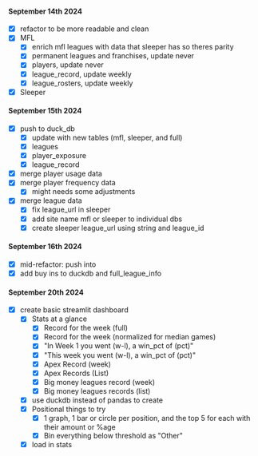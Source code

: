 
#### September 14th 2024
- [x] refactor to be more readable and clean
- [x] MFL
	- [x] enrich mfl leagues with data that sleeper has so theres parity
	- [x] permanent leagues and franchises, update never
	- [x] players, update never
	- [x] league_record, update weekly
	- [x] league_rosters, update weekly
- [x] Sleeper 
#### September 15th 2024
- [x] push to duck_db
	- [x] update with new  tables (mfl, sleeper, and full)
	- [x] leagues
	- [x] player_exposure
	- [x] league_record
- [x] merge player usage data
- [x] merge player frequency data
	- [x] might needs some adjustments
- [x] merge league data 
	- [x] fix league_url in sleeper
	- [x] add site name mfl or sleeper to individual dbs
	- [x] create sleeper league_url using string and league_id
#### September 16th 2024
- [x] mid-refactor: push into 
- [x] add buy ins to duckdb and full_league_info
#### September 20th 2024
- [x] create basic streamlit dashboard 
	- [x] Stats at a glance
		- [x] Record for the week (full)
		- [x] Record for the week (normalized for median games)
		- [x] "In Week 1 you went (w-l), a win_pct of (pct)"
		- [x] "This week you went (w-l), a win_pct of (pct)"
		- [x] Apex Record (week)
		- [x] Apex Records (List)
		- [x] Big money leagues record (week)
		- [x] Big money leagues records (list)
	- [x] use duckdb instead of pandas to create
	- [x] Positional things to try
		- [x] 1 graph, 1 bar or circle per position, and the top 5 for each with their amount or %age
		- [x] Bin everything below threshold as "Other"
	- [x] load in stats